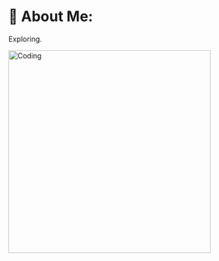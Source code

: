 # 💫 About Me:
Exploring.

<img align="center" alt="Coding" width="400" src="https://64.media.tumblr.com/b7edadd17a112442842298c19c7feb59/tumblr_o8fc5xHgAP1rey868o1_500.gif">




